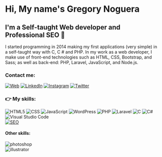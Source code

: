 # Hi, My name's Gregory Noguera
## I'm a Self-taught Web developer and Professional SEO 🤖

<!--
**greg-noguera/greg-noguera** is a ✨ _special_ ✨ repository because its `README.md` (this file) appears on your GitHub profile. -->

I started programming in 2014 making my first applications (very simple) in a self-taught way with C, C # and PHP. In my work as a web developer, I make use of front-end technologies such as HTML, CSS, Bootstrap, and Sass; as well as back-end: PHP, Laravel, JavaScript, and Node.js.

### Contact me:

[![Web](https://img.shields.io/badge/My_Portfolio-14a1f0?style=for-the-badge&logo=wordpress&logoColor=white&labelColor=101010)](https://freg.online/) [![LinkedIn](https://img.shields.io/badge/LinkedIn-0077B5?style=for-the-badge&logo=linkedin&logoColor=white&labelColor=101010)](https://www.linkedin.com/in/greg-noguera/) [![Instagram](https://img.shields.io/badge/Instagram-E4405F?style=for-the-badge&logo=instagram&logoColor=white&labelColor=101010)](https://www.instagram.com/greg_noguera/) [![Twitter](https://img.shields.io/badge/Twitter-1DA1F2?style=for-the-badge&logo=twitter&logoColor=white&labelColor=101010)](https://twitter.com/greg_noguera) </br>

### 👉 My skills:

![HTML5](https://img.shields.io/badge/HTML5-E34F26?style=for-the-badge&logo=html5&logoColor=white) ![CSS](https://img.shields.io/badge/CSS3-1572B6?style=for-the-badge&logo=css3&logoColor=white) ![JavaScript](https://img.shields.io/badge/JavaScript-323330?style=for-the-badge&logo=javascript&logoColor=F7DF1E
)
![WordPress](https://img.shields.io/badge/WordPress-%23117AC9.svg?style=for-the-badge&logo=WordPress&logoColor=white) ![PHP](https://img.shields.io/badge/PHP-777BB4?style=for-the-badge&logo=php&logoColor=white
) ![Laravel](https://img.shields.io/badge/Laravel-FF2D20?style=for-the-badge&logo=laravel&logoColor=white
) ![C](https://img.shields.io/badge/C-00599C?style=for-the-badge&logo=c&logoColor=white
) ![C#](https://img.shields.io/badge/C%23-239120?style=for-the-badge&logo=c-sharp&logoColor=white) ![Visual Studio Code](https://img.shields.io/badge/Visual%20Studio%20Code-0078d7.svg?style=for-the-badge&logo=visual-studio-code&logoColor=white)<br/>[![SEO](https://img.shields.io/badge/SEO-Analyst-72ae2d?style=for-the-badgeColor=white&labelColor=101010)](https://antonioleiva.com/contact)


#### Other skills:
![photoshop](https://aleen42.github.io/badges/src/photoshop.svg) </br>
![illustrator](https://aleen42.github.io/badges/src/illustrator.svg
)
